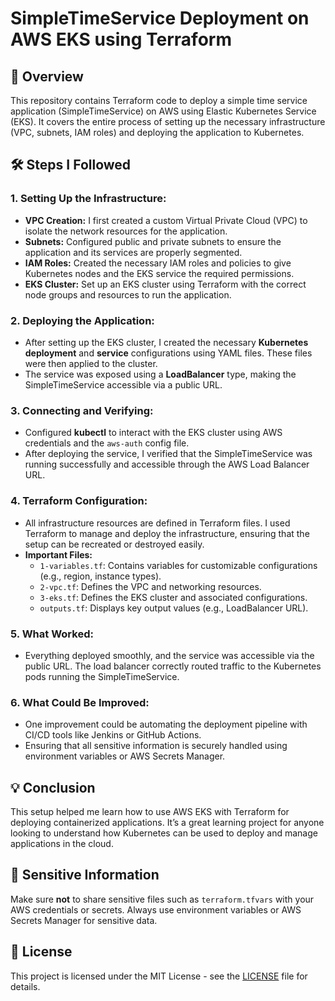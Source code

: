 # SimpleTimeService Deployment on AWS EKS using Terraform

## 🚀 Overview

This repository contains Terraform code to deploy a simple time service application (SimpleTimeService) on AWS using Elastic Kubernetes Service (EKS). It covers the entire process of setting up the necessary infrastructure (VPC, subnets, IAM roles) and deploying the application to Kubernetes.

## 🛠️ Steps I Followed

### 1. **Setting Up the Infrastructure:**
   - **VPC Creation:** I first created a custom Virtual Private Cloud (VPC) to isolate the network resources for the application.
   - **Subnets:** Configured public and private subnets to ensure the application and its services are properly segmented.
   - **IAM Roles:** Created the necessary IAM roles and policies to give Kubernetes nodes and the EKS service the required permissions.
   - **EKS Cluster:** Set up an EKS cluster using Terraform with the correct node groups and resources to run the application.

### 2. **Deploying the Application:**
   - After setting up the EKS cluster, I created the necessary **Kubernetes deployment** and **service** configurations using YAML files. These files were then applied to the cluster.
   - The service was exposed using a **LoadBalancer** type, making the SimpleTimeService accessible via a public URL.

### 3. **Connecting and Verifying:**
   - Configured **kubectl** to interact with the EKS cluster using AWS credentials and the `aws-auth` config file.
   - After deploying the service, I verified that the SimpleTimeService was running successfully and accessible through the AWS Load Balancer URL.

### 4. **Terraform Configuration:**
   - All infrastructure resources are defined in Terraform files. I used Terraform to manage and deploy the infrastructure, ensuring that the setup can be recreated or destroyed easily.
   - **Important Files:**
     - `1-variables.tf`: Contains variables for customizable configurations (e.g., region, instance types).
     - `2-vpc.tf`: Defines the VPC and networking resources.
     - `3-eks.tf`: Defines the EKS cluster and associated configurations.
     - `outputs.tf`: Displays key output values (e.g., LoadBalancer URL).
   
### 5. **What Worked:**
   - Everything deployed smoothly, and the service was accessible via the public URL. The load balancer correctly routed traffic to the Kubernetes pods running the SimpleTimeService.

### 6. **What Could Be Improved:**
   - One improvement could be automating the deployment pipeline with CI/CD tools like Jenkins or GitHub Actions.
   - Ensuring that all sensitive information is securely handled using environment variables or AWS Secrets Manager.

## 💡 Conclusion

This setup helped me learn how to use AWS EKS with Terraform for deploying containerized applications. It’s a great learning project for anyone looking to understand how Kubernetes can be used to deploy and manage applications in the cloud.

## 🔑 Sensitive Information

Make sure **not** to share sensitive files such as `terraform.tfvars` with your AWS credentials or secrets. Always use environment variables or AWS Secrets Manager for sensitive data.

## 📜 License

This project is licensed under the MIT License - see the [LICENSE](LICENSE) file for details.
